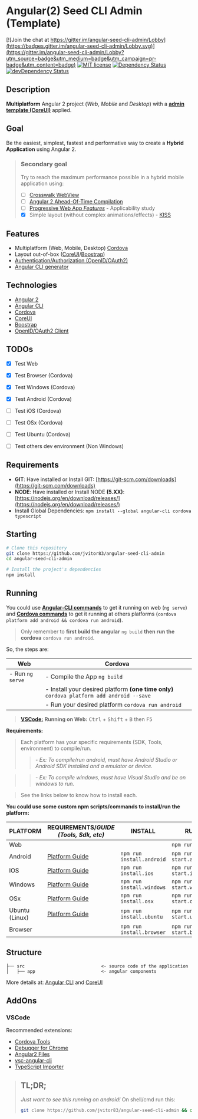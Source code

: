 # Angular(2) Seed CLI Admin (Template)

[![Join the chat at https://gitter.im/angular-seed-cli-admin/Lobby](https://badges.gitter.im/angular-seed-cli-admin/Lobby.svg)](https://gitter.im/angular-seed-cli-admin/Lobby?utm_source=badge&utm_medium=badge&utm_campaign=pr-badge&utm_content=badge)
[![MIT license](http://img.shields.io/badge/license-MIT-brightgreen.svg)](http://opensource.org/licenses/MIT)
[![Dependency Status](https://david-dm.org/jvitor83/angular-seed-cli-admin.svg)](https://david-dm.org/jvitor83/angular-seed-cli-admin)
[![devDependency Status](https://david-dm.org/jvitor83/angular-seed-cli-admin/dev-status.svg)](https://david-dm.org/jvitor83/angular-seed-cli-admin#info=devDependencies)


## Description

**Multiplatform** Angular 2 project (_Web_, _Mobile_ and _Desktop_) with a **[admin template (CoreUI)](https://github.com/mrholek/CoreUI-Free-Bootstrap-Admin-Template)** applied.


## Goal

Be the easiest, simplest, fastest and performative way to create a **Hybrid Application** using Angular 2.


> ### Secondary goal
> Try to reach the maximum performance possible in a hybrid mobile application using:
> - [ ] [Crosswalk WebView](https://crosswalk-project.org/documentation/cordova.html)
> - [ ] [Angular 2 Ahead-Of-Time Compilation](https://angular.io/docs/ts/latest/cookbook/aot-compiler.html)
> - [ ] [Progressive Web App _Features_](https://developers.google.com/web/#progressive-web-apps) - Applicability study
> - [x] Simple layout (without complex animations/effects) - [KISS](https://en.wikipedia.org/wiki/KISS_principle)


## Features

- Multiplatform (Web, Mobile, Desktop) [Cordova](https://cordova.apache.org/docs/en/latest/guide/support/index.html)
- Layout out-of-box ([CoreUI](http://coreui.io/)/[Boostrap](http://getbootstrap.com/))
- [Authentication/Authorization (OpenID/OAuth2)](https://github.com/IdentityModel/oidc-client-js/wiki)
- [Angular CLI generator](https://github.com/angular/angular-cli#generating-components-directives-pipes-and-services) 


## Technologies

- [Angular 2](http://angular.io/)
- [Angular CLI](https://cli.angular.io/)
- [Cordova](https://cordova.apache.org/)
- [CoreUI](http://coreui.io/)
- [Boostrap](http://getbootstrap.com/)
- [OpenID/OAuth2 Client](https://github.com/IdentityModel/oidc-client-js)



## TODOs

- [x] Test Web
- [x] Test Browser (Cordova)
- [x] Test Windows (Cordova)
- [x] Test Android (Cordova)
- [ ] Test iOS (Cordova)
- [ ] Test OSx (Cordova)
- [ ] Test Ubuntu (Cordova)
- [ ] Test others dev environment (Non Windows)


## Requirements

- **GIT**: Have installed or Install GIT: [https://git-scm.com/downloads](https://git-scm.com/downloads)
- **NODE**: Have installed or Install NODE **(5.XX)**: [https://nodejs.org/en/download/releases/](https://nodejs.org/en/download/releases/) 
- Install Global Dependencies: `npm install --global angular-cli cordova typescript`

## Starting

```bash
# Clone this repository
git clone https://github.com/jvitor83/angular-seed-cli-admin
cd angular-seed-cli-admin

# Install the project's dependencies
npm install
```


## Running

You could use **[Angular-CLI commands](https://github.com/angular/angular-cli#usage)** to get it running on web (`ng serve`) and **[Cordova commands](https://cordova.apache.org/docs/en/latest/guide/cli/index.html#build-the-app)** to get it running at others platforms (`cordova platform add android && cordova run android`).
> Only remember to **first build the angular** `ng build` **then run the cordova** `cordova run android`.

So, the steps are:

| Web              | Cordova                                                                               |
|------------------|---------------------------------------------------------------------------------------|
| - Run `ng serve` | - Compile the App `ng build`                                                          |
|                  | - Install your desired platform **(one time only)** `cordova platform add android --save` |
|                  | - Run your desired platform `cordova run android`                                     |

> **[VSCode:](https://code.visualstudio.com/)** **Running on Web:** <kbd>Ctrl</kbd> + <kbd>Shift</kbd> + <kbd>B</kbd> then <kbd>F5</kbd>


**Requirements:**

> Each platform has your specific requirements (SDK, Tools, environment) to compile/run.
> > _- Ex: To compile/run android, must have Android Studio or Android SDK installed and a emulator or device._

> > _- Ex: To compile windows, must have Visual Studio and be on windows to run._

> See the links below to know how to install each.


**You could use some custom npm scripts/commands to install/run the platform:**


| PLATFORM       | REQUIREMENTS/*GUIDE (Tools, Sdk, etc)*                                                        | INSTALL                   | RUN                     |
|----------------|-----------------------------------------------------------------------------------------------|---------------------------|-------------------------|
| Web            |                                                                                               |                           | `npm run start`         |
| Android        | [Platform Guide](http://cordova.apache.org/docs/en/latest/guide/platforms/android/index.html) | `npm run install.android` | `npm run start.android` |
| IOS            | [Platform Guide](http://cordova.apache.org/docs/en/latest/guide/platforms/ios/index.html)     | `npm run install.ios`     | `npm run start.ios`     |
| Windows        | [Platform Guide](http://cordova.apache.org/docs/en/latest/guide/platforms/win8/index.html)    | `npm run install.windows` | `npm run start.windows` |
| OSx            | [Platform Guide](http://cordova.apache.org/docs/en/latest/guide/platforms/osx/index.html)     | `npm run install.osx`     | `npm run start.osx`     |
| Ubuntu (Linux) | [Platform Guide](http://cordova.apache.org/docs/en/latest/guide/platforms/ubuntu/index.html)  | `npm run install.ubuntu`  | `npm run start.ubuntu`  |
| Browser        |                                                                                               | `npm run install.browser` | `npm run start.browser` |


## Structure

```
├── src                             <- source code of the application
│   ├── app                         <- angular components
```

More details at: [Angular CLI](https://cli.angular.io/) and [CoreUI](https://github.com/mrholek/CoreUI-Free-Bootstrap-Admin-Template/tree/master/Angular2_CLI_Starter)


## AddOns

### VSCode

Recommended extensions:
- [Cordova Tools](https://marketplace.visualstudio.com/items?itemName=vsmobile.cordova-tools)
- [Debugger for Chrome](https://marketplace.visualstudio.com/items?itemName=msjsdiag.debugger-for-chrome)
- [Angular2 Files](https://marketplace.visualstudio.com/items?itemName=alexiv.vscode-angular2-files)
- [vsc-angular-cli](https://marketplace.visualstudio.com/items?itemName=web-dave.vsc-angular-cli)
- [TypeScript Importer](https://marketplace.visualstudio.com/items?itemName=pmneo.tsimporter)



> ## TL;DR;
> 
> _Just want to see this running on android!_
> On shell/cmd run this:
> ```bash
> git clone https://github.com/jvitor83/angular-seed-cli-admin && cd angular-seed-cli-admin && npm i && npm run install.android && npm run start.android
> ```
